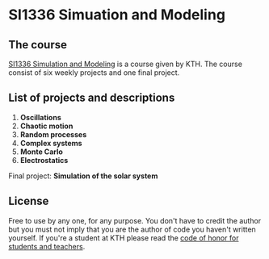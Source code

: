 # SI1336 Simuation and Modeling

## The course

[SI1336 Simulation and Modeling](https://www.kth.se/student/kurser/kurs/SI1336?l=en) is a course given by KTH. The course consist of six weekly projects and one final project. 

## List of projects and descriptions

1. **Oscillations**
2. **Chaotic motion**
3. **Random processes**
4. **Complex systems**
5. **Monte Carlo**
6. **Electrostatics**

Final project: **Simulation of the solar system**

## License

Free to use by any one, for any purpose. You don't have to credit the author but you must not imply that you are the author of code you haven't written yourself. If you're a student at KTH please read the [code of honor for students and teachers](https://www.kth.se/en/eecs/utbildning/hederskodex/inledning-1.17237).
